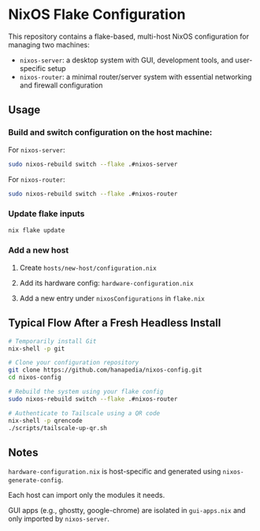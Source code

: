 # NixOS Flake Configuration

This repository contains a flake-based, multi-host NixOS configuration for managing two machines:

- `nixos-server`: a desktop system with GUI, development tools, and user-specific setup
- `nixos-router`: a minimal router/server system with essential networking and firewall configuration

## Usage

### Build and switch configuration on the host machine:

For `nixos-server`:
```sh
sudo nixos-rebuild switch --flake .#nixos-server
```
For `nixos-router`:
```sh
sudo nixos-rebuild switch --flake .#nixos-router
```

### Update flake inputs
```sh
nix flake update
```

### Add a new host
1. Create `hosts/new-host/configuration.nix`

2. Add its hardware config: `hardware-configuration.nix`

3. Add a new entry under `nixosConfigurations` in `flake.nix`
 
## Typical Flow After a Fresh Headless Install

```bash
# Temporarily install Git
nix-shell -p git

# Clone your configuration repository
git clone https://github.com/hanapedia/nixos-config.git
cd nixos-config

# Rebuild the system using your flake config
sudo nixos-rebuild switch --flake .#nixos-router

# Authenticate to Tailscale using a QR code
nix-shell -p qrencode
./scripts/tailscale-up-qr.sh
```

## Notes
`hardware-configuration.nix` is host-specific and generated using `nixos-generate-config`.

Each host can import only the modules it needs.

GUI apps (e.g., ghostty, google-chrome) are isolated in `gui-apps.nix` and only imported by `nixos-server`.
